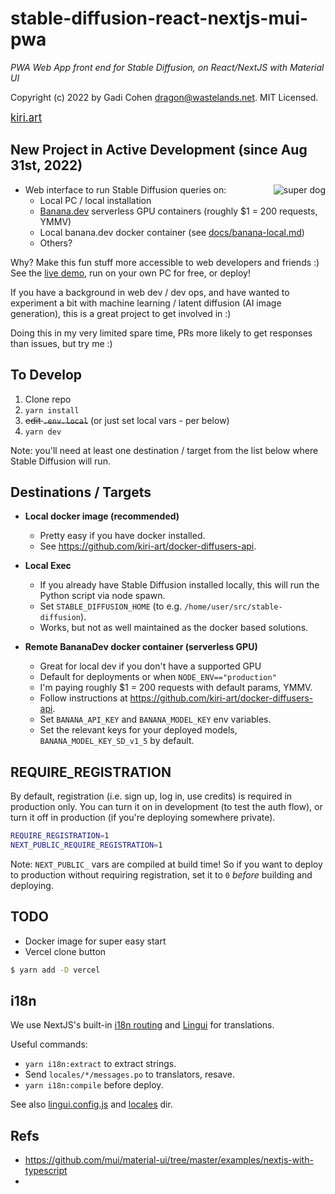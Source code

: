 # stable-diffusion-react-nextjs-mui-pwa

_PWA Web App front end for Stable Diffusion, on React/NextJS with Material UI_

Copyright (c) 2022 by Gadi Cohen <dragon@wastelands.net>. MIT Licensed.

<span style="font-size: larger;">
  <a href="https://kiri.art/">kiri.art</a>
</span>

## New Project in Active Development (since Aug 31st, 2022)

<img align="right" src="./docs/img/cover2.jpg" alt="super dog" />

- Web interface to run Stable Diffusion queries on:
  - Local PC / local installation
  - [Banana.dev](https://banana.dev) serverless GPU containers (roughly $1 = 200 requests, YMMV)
  - Local banana.dev docker container (see [docs/banana-local.md](./docs/banana-local.md))
  - Others?

Why? Make this fun stuff more accessible to web developers and friends :) See the [live demo](https://kiri.art/), run on your own PC for free, or deploy!

If you have a background in web dev / dev ops, and have wanted to experiment a bit with machine learning / latent diffusion (AI image generation), this is a great project to get involved in :)

Doing this in my very limited spare time, PRs more likely to get responses than issues, but try me :)

## To Develop

1. Clone repo
1. `yarn install`
1. ~~edit `.env.local`~~ (or just set local vars - per below)
1. `yarn dev`

Note: you'll need at least one destination / target from the list below where Stable Diffusion will run.

## Destinations / Targets

- **Local docker image (recommended)**

  - Pretty easy if you have docker installed.
  - See https://github.com/kiri-art/docker-diffusers-api.

- **Local Exec**

  - If you already have Stable Diffusion installed locally,
    this will run the Python script via node spawn.
  - Set `STABLE_DIFFUSION_HOME` (to e.g. `/home/user/src/stable-diffusion`).
  - Works, but not as well maintained as the docker based solutions.

- **Remote BananaDev docker container (serverless GPU)**

  - Great for local dev if you don't have a supported GPU
  - Default for deployments or when `NODE_ENV=="production"`
  - I'm paying roughly $1 = 200 requests with default params, YMMV.
  - Follow instructions at https://github.com/kiri-art/docker-diffusers-api.
  - Set `BANANA_API_KEY` and `BANANA_MODEL_KEY` env variables.
  - Set the relevant keys for your deployed models,
    `BANANA_MODEL_KEY_SD_v1_5` by default.

## REQUIRE_REGISTRATION

By default, registration (i.e. sign up, log in, use credits) is required in production only. You can turn it on in development (to test the auth flow), or turn it off in production (if you're deploying somewhere private).

```bash
REQUIRE_REGISTRATION=1
NEXT_PUBLIC_REQUIRE_REGISTRATION=1
```

Note: `NEXT_PUBLIC_` vars are compiled at build time! So if you want to deploy to production without requiring registration, set it to `0` _before_ building and deploying.

## TODO

- Docker image for super easy start
- Vercel clone button

```bash
$ yarn add -D vercel
```
## i18n

We use NextJS's built-in
[i18n routing](https://nextjs.org/docs/advanced-features/i18n-routing) and
[Lingui](https://lingui.js.org/tutorials/setup-react.html) for translations.

Useful commands:

- `yarn i18n:extract` to extract strings.
- Send `locales/*/messages.po` to translators, resave.
- `yarn i18n:compile` before deploy.

See also [lingui.config.js](./lingui.config.js) and [locales](./locales) dir.

## Refs

- https://github.com/mui/material-ui/tree/master/examples/nextjs-with-typescript
-
